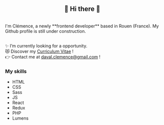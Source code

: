  ## <div align=center> 👋 Hi there 👋 </div>

<br>
I'm Clémence, a newly **frontend developer** based in Rouen (France). My Github profile is still under construction.  
<br>
<br>

:sparkles: I’m currently looking for a opportunity.   
:heart_eyes_cat: Discover my [Curriculum Vitae](https://drive.google.com/file/d/1zYB_7pVlCNmlBe_Q0xeHSFRZum2sSehL/view) !  
:point_right: Contact me at daval.clemence@gmail.com !  


### My skills 

- HTML
- CSS
- Sass
- JS
- React
- Redux
- PHP
- Lumens
